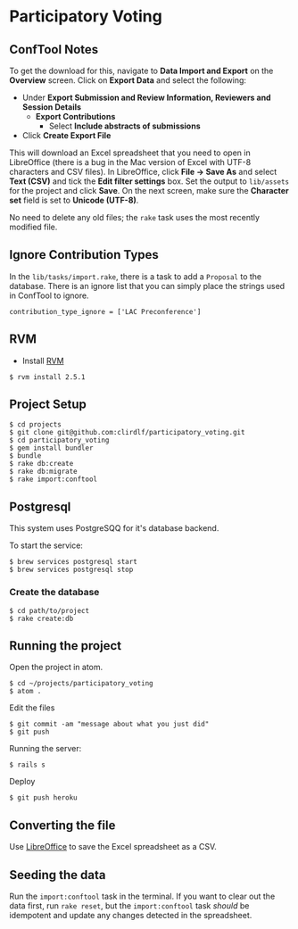 # Participatory Voting

## ConfTool Notes

To get the download for this, navigate to **Data Import and Export** on the **Overview** screen. Click on **Export Data** and select the following:

* Under **Export Submission and Review Information, Reviewers and Session Details**
  * **Export Contributions**
    * Select **Include abstracts of submissions**
* Click **Create Export File**

This will download an Excel spreadsheet that you need to open in LibreOffice (there is a bug in the Mac version of Excel with UTF-8 characters and CSV files). In LibreOffice, click **File -> Save As** and select **Text (CSV)** and tick the **Edit filter settings** box. Set the output to `lib/assets` for the project and click **Save**. On the next screen, make sure the **Character set** field is set to **Unicode (UTF-8)**.

No need to delete any old files; the `rake` task uses the most recently modified file.

## Ignore Contribution Types

In the `lib/tasks/import.rake`, there is a task to add a `Proposal` to the database. There is an ignore list that you can simply place the strings used in ConfTool to ignore.

```
contribution_type_ignore = ['LAC Preconference']
```

## RVM

* Install [RVM](https://rvm.io/)

```
$ rvm install 2.5.1
```

## Project Setup

```
$ cd projects
$ git clone git@github.com:clirdlf/participatory_voting.git
$ cd participatory_voting
$ gem install bundler
$ bundle
$ rake db:create
$ rake db:migrate
$ rake import:conftool
```

## Postgresql

This system uses PostgreSQQ for it's database backend.

To start the service:

```
$ brew services postgresql start
$ brew services postgresql stop
```

### Create the database

```
$ cd path/to/project
$ rake create:db
```

## Running the project

Open the project in atom.

```
$ cd ~/projects/participatory_voting
$ atom .
```

Edit the files

```
$ git commit -am "message about what you just did"
$ git push
```

Running the server:

```
$ rails s
```

Deploy

```
$ git push heroku
```

## Converting the file

Use [LibreOffice](https://www.libreoffice.org/) to save the Excel spreadsheet as a CSV.

## Seeding the data

Run the `import:conftool` task in the terminal. If you want to clear out the data first, run `rake reset`, but the `import:conftool` task *should* be idempotent and update any changes detected in the spreadsheet.
